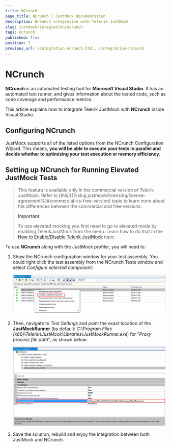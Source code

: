 ```yaml
---
title: NCrunch
page_title: NCrunch | JustMock Documentation
description: NCrunch integration with Telerik JustMock
slug: justmock/integration/ncrunch
tags: ncrunch
published: True
position: 7
previous_url: /integration-ncrunch.html, /integration-ncrunch
---
```


# NCrunch

__NCrunch__ is an automated testing tool for __Microsoft Visual Studio__. It has an automated test runner, and gives information about the tested code, such as code coverage and performance metrics.

This article explains how to integrate Telerik JustMock with __NCrunch__ inside Visual Studio.

## Configuring NCrunch

JustMock supports all of the listed options from the NCrunch Configuration Wizard. This means, __you will be able to execute your tests in parallel and decide whether to optimizing your test execution or memory efficiency__.

## Setting up NCrunch for Running Elevated JustMock Tests

> This feature is available only in the commercial version of Telerik JustMock. Refer to [this]({%slug justmock/licensing/license-agreement%}#commercial-vs-free-version) topic to learn more about the differences between the commercial and free versions.


> **Important**
>
> To use elevated mocking you first need to go to elevated mode by enabling TelerikJustMock from the menu. Learn how to do that in the [How to Enable/Disable Telerik JustMock](../advanced-usage/advanced-usage#how-to-enabledisable-telerik-justmock) topic.

To use __NCrunch__ along with the JustMock profiler, you will need to: 

1. Show the NCrunch configuration window for your test assembly. You could right click the test assembly from the NCrunch Tests window and select *Configure selected component*:

	![NCrunch Click On ConfigureSC](images/NCrunchClickOnConfigureSC.png)

1.  Then, navigate to *Test Settings* and point the exact location of the __JustMockRunner__ (by default: *C:\Program Files (x86)\Telerik\JustMock\Libraries\JustMockRunner.exe*) for "*Proxy process file path*", as shown below:

	![NCrunch Proxy Process File Path](images/NCrunchProxyProcessFilePath.png)

1.  Save the solution, rebuild and enjoy the integration between both JustMock and NCrunch. 
